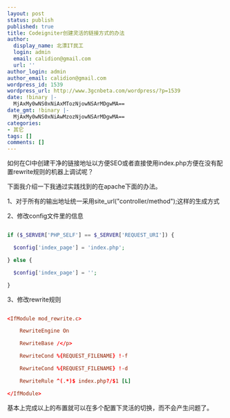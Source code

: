 ```yaml
---
layout: post
status: publish
published: true
title: Codeigniter创建灵活的链接方式的办法
author:
  display_name: 北漂IT民工
  login: admin
  email: calidion@gmail.com
  url: ''
author_login: admin
author_email: calidion@gmail.com
wordpress_id: 1539
wordpress_url: http://www.3gcnbeta.com/wordpress/?p=1539
date: !binary |-
  MjAxMy0wNS0xNiAxMTozNjowNSArMDgwMA==
date_gmt: !binary |-
  MjAxMy0wNS0xNiAwMzozNjowNSArMDgwMA==
categories:
- 其它
tags: []
comments: []
---
```

如何在CI中创建干净的链接地址以方便SEO或者直接使用index.php方便在没有配置rewrite规则的机器上调试呢？

下面我介绍一下我通过实践找到的在apache下面的办法。

1、对于所有的输出地址统一采用site_url("controller/method");这样的生成方式

2、修改config文件里的信息

```php

if ($_SERVER['PHP_SELF'] == $_SERVER['REQUEST_URI']) {

  $config['index_page'] = 'index.php';

} else {

  $config['index_page'] = '';

}

```


3、修改rewrite规则


```conf

<IfModule mod_rewrite.c>

    RewriteEngine On

    RewriteBase /</p>

    RewriteCond %{REQUEST_FILENAME} !-f

    RewriteCond %{REQUEST_FILENAME} !-d

    RewriteRule ^(.*)$ index.php?/$1 [L]

</IfModule>

````

基本上完成以上的布置就可以在多个配置下灵活的切换，而不会产生问题了。
